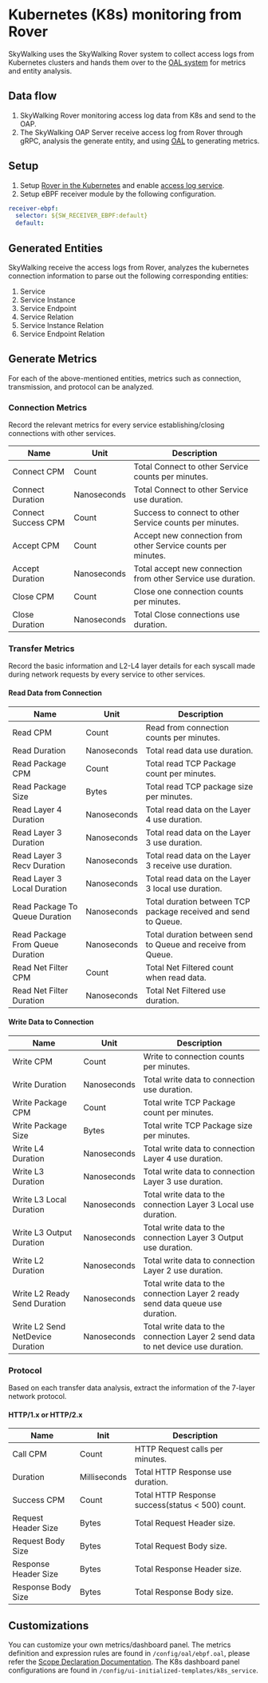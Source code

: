 # Kubernetes (K8s) monitoring from Rover

SkyWalking uses the SkyWalking Rover system to collect access logs from Kubernetes clusters and hands them over to the [OAL system](./../../concepts-and-designs/oal.md) for metrics and entity analysis.

## Data flow
1. SkyWalking Rover monitoring access log data from K8s and send to the OAP.
2. The SkyWalking OAP Server receive access log from Rover through gRPC, analysis the generate entity, and using [OAL](../../concepts-and-designs/oal.md) to generating metrics.

## Setup
1. Setup [Rover in the Kubernetes](https://skywalking.apache.org/docs/skywalking-rover/next/en/setup/deployment/kubernetes/readme/) and enable [access log service](https://skywalking.apache.org/docs/skywalking-rover/next/en/setup/configuration/traffic/).
2. Setup eBPF receiver module by the following configuration.
```yaml
receiver-ebpf:
  selector: ${SW_RECEIVER_EBPF:default}
  default:
```

## Generated Entities

SkyWalking receive the access logs from Rover, analyzes the kubernetes connection information to parse out the following corresponding entities:
1. Service
2. Service Instance
3. Service Endpoint
4. Service Relation
5. Service Instance Relation
6. Service Endpoint Relation

## Generate Metrics

For each of the above-mentioned entities, metrics such as connection, transmission, and protocol can be analyzed.

### Connection Metrics

Record the relevant metrics for every service establishing/closing connections with other services.

| Name                | Unit        | Description                                                  |
|---------------------|-------------|--------------------------------------------------------------|
| Connect CPM         | Count       | Total Connect to other Service counts per minutes.           |
| Connect Duration    | Nanoseconds | Total Connect to other Service use duration.                 | 
| Connect Success CPM | Count       | Success to connect to other Service counts per minutes.      |
| Accept CPM          | Count       | Accept new connection from other Service counts per minutes. | 
| Accept Duration     | Nanoseconds | Total accept new connection from other Service use duration. |
| Close CPM           | Count       | Close one connection counts per minutes.                     |
| Close Duration      | Nanoseconds | Total Close connections use duration.                        |

### Transfer Metrics

Record the basic information and L2-L4 layer details for each syscall made during network requests by every service to other services.

#### Read Data from Connection

| Name                             | Unit        | Description                                                    |
|----------------------------------|-------------|----------------------------------------------------------------|
| Read CPM                         | Count       | Read from connection counts per minutes.                       |
| Read Duration                    | Nanoseconds | Total read data use duration.                                  |
| Read Package CPM                 | Count       | Total read TCP Package count per minutes.                      |
| Read Package Size                | Bytes       | Total read TCP package size per minutes.                       |
| Read Layer 4 Duration            | Nanoseconds | Total read data on the Layer 4 use duration.                   |
| Read Layer 3 Duration            | Nanoseconds | Total read data on the Layer 3 use duration.                   |
| Read Layer 3 Recv Duration       | Nanoseconds | Total read data on the Layer 3 receive use duration.           |
| Read Layer 3 Local Duration      | Nanoseconds | Total read data on the Layer 3 local use duration.             |
| Read Package To Queue Duration   | Nanoseconds | Total duration between TCP package received and send to Queue. |
| Read Package From Queue Duration | Nanoseconds | Total duration between send to Queue and receive from Queue.   |
| Read Net Filter CPM              | Count       | Total Net Filtered count when read data.                       |
| Read Net Filter Duration         | Nanoseconds | Total Net Filtered use duration.                               |

#### Write Data to Connection

| Name                             | Unit        | Description                                                                      |
|----------------------------------|-------------|----------------------------------------------------------------------------------|
| Write CPM                        | Count       | Write to connection counts per minutes.                                          |
| Write Duration                   | Nanoseconds | Total write data to connection use duration.                                     |
| Write Package CPM                | Count       | Total write TCP Package count per minutes.                                       |
| Write Package Size               | Bytes       | Total write TCP Package size per minutes.                                        |
| Write L4 Duration                | Nanoseconds | Total write data to connection Layer 4 use duration.                             |
| Write L3 Duration                | Nanoseconds | Total write data to connection Layer 3 use duration.                             |
| Write L3 Local Duration          | Nanoseconds | Total write data to the connection Layer 3 Local use duration.                   |
| Write L3 Output Duration         | Nanoseconds | Total write data to the connection Layer 3 Output use duration.                  |
| Write L2 Duration                | Nanoseconds | Total write data to connection Layer 2 use duration.                             |
| Write L2 Ready Send Duration     | Nanoseconds | Total write data to the connection Layer 2 ready send data queue use duration.   |
| Write L2 Send NetDevice Duration | Nanoseconds | Total write data to the connection Layer 2 send data to net device use duration. |

### Protocol

Based on each transfer data analysis, extract the information of the 7-layer network protocol.

#### HTTP/1.x or HTTP/2.x

| Name                 | Init         | Description                                      |
|----------------------|--------------|--------------------------------------------------|
| Call CPM             | Count        | HTTP Request calls per minutes.                  |
| Duration             | Milliseconds | Total HTTP Response use duration.                |
| Success CPM          | Count        | Total HTTP Response success(status < 500) count. |
| Request Header Size  | Bytes        | Total Request Header size.                       |
| Request Body Size    | Bytes        | Total Request Body size.                         |
| Response Header Size | Bytes        | Total Response Header size.                      |
| Response Body Size   | Bytes        | Total Response Body size.                        |

## Customizations
You can customize your own metrics/dashboard panel.
The metrics definition and expression rules are found in `/config/oal/ebpf.oal`, please refer the [Scope Declaration Documentation](../../concepts-and-designs/scope-definitions.md#scopes-with-k8s-prefix).
The K8s dashboard panel configurations are found in `/config/ui-initialized-templates/k8s_service`.
